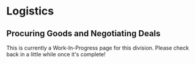 # Logistics
## Procuring Goods and Negotiating Deals
This is currently a Work-In-Progress page for this division. Please check back in a little while once it's complete!